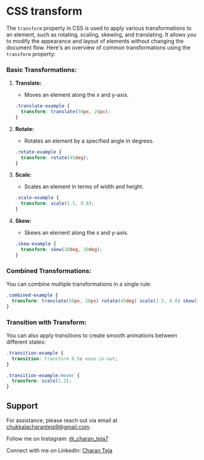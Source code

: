 # CSS transform
The `transform` property in CSS is used to apply various transformations to an element, such as rotating, scaling, skewing, and translating. It allows you to modify the appearance and layout of elements without changing the document flow. Here's an overview of common transformations using the `transform` property:

### Basic Transformations:

1. **Translate:**
   - Moves an element along the x and y-axis.

   ```css
   .translate-example {
     transform: translate(50px, 20px);
   }
   ```

2. **Rotate:**
   - Rotates an element by a specified angle in degrees.

   ```css
   .rotate-example {
     transform: rotate(45deg);
   }
   ```

3. **Scale:**
   - Scales an element in terms of width and height.

   ```css
   .scale-example {
     transform: scale(1.5, 0.8);
   }
   ```

4. **Skew:**
   - Skews an element along the x and y-axis.

   ```css
   .skew-example {
     transform: skew(20deg, 10deg);
   }
   ```

### Combined Transformations:

You can combine multiple transformations in a single rule:

```css
.combined-example {
  transform: translate(50px, 20px) rotate(45deg) scale(1.5, 0.8) skew(20deg, 10deg);
}
```

### Transition with Transform:

You can also apply transitions to create smooth animations between different states:

```css
.transition-example {
  transition: transform 0.5s ease-in-out;
}

.transition-example:hover {
  transform: scale(1.2);
}
```


## Support

For assistance, please reach out via email at chukkalacharanteja9@gmail.com.

Follow me on Instagram: [@_charan_teja7](https://www.instagram.com/_charan_teja7/)

Connect with me on LinkedIn: [Charan Teja](https://www.linkedin.com/in/charanteja177/)
